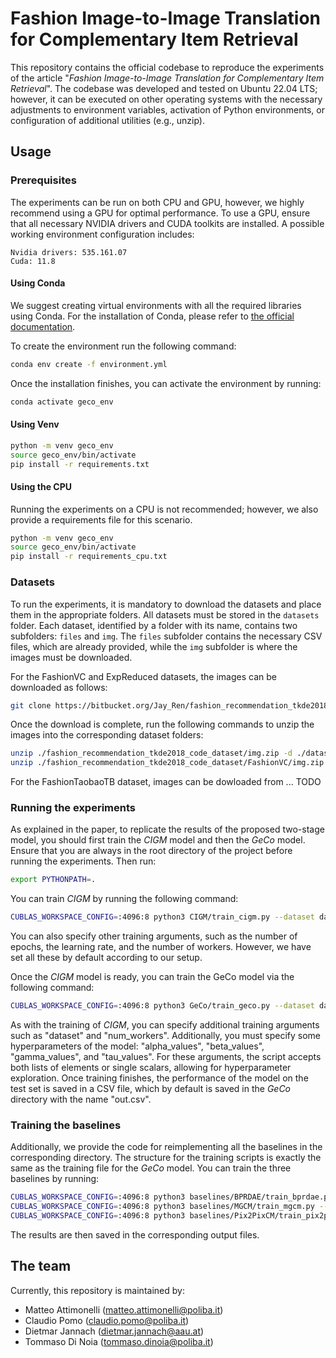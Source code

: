 # Fashion Image-to-Image Translation for Complementary Item Retrieval

This repository contains the official codebase to reproduce the experiments of the article "_Fashion Image-to-Image Translation for Complementary Item Retrieval_". The codebase was developed and tested on Ubuntu 22.04 LTS; however, it can be executed on other operating systems with the necessary adjustments to environment variables, activation of Python environments, or configuration of additional utilities (e.g., unzip).


## Usage

### Prerequisites

The experiments can be run on both CPU and GPU, however, we highly recommend using a GPU for optimal performance. To use a GPU, ensure that all necessary NVIDIA drivers and CUDA toolkits are installed. A possible working environment configuration includes:

```
Nvidia drivers: 535.161.07
Cuda: 11.8
```
#### Using Conda

We suggest creating virtual environments with all the required libraries using Conda. For the installation of Conda, please refer to [the official documentation](https://conda.io/projects/conda/en/latest/user-guide/install/linux.html).

To create the environment run the following command:

```sh
conda env create -f environment.yml
```

Once the installation finishes, you can activate the environment by running:

```sh
conda activate geco_env
```

#### Using Venv

```sh
python -m venv geco_env
source geco_env/bin/activate
pip install -r requirements.txt
```

#### Using the CPU

Running the experiments on a CPU is not recommended; however, we also provide a requirements file for this scenario.

```sh
python -m venv geco_env
source geco_env/bin/activate
pip install -r requirements_cpu.txt
```

### Datasets

To run the experiments, it is mandatory to download the datasets and place them in the appropriate folders. All datasets must be stored in the `datasets` folder. Each dataset, identified by a folder with its name, contains two subfolders: `files` and `img`. The `files` subfolder contains the necessary CSV files, which are already provided, while the `img` subfolder is where the images must be downloaded.

For the FashionVC and ExpReduced datasets, the images can be downloaded as follows:

```sh
git clone https://bitbucket.org/Jay_Ren/fashion_recommendation_tkde2018_code_dataset.git
```

Once the download is complete, run the following commands to unzip the images into the corresponding dataset folders:

```sh
unzip ./fashion_recommendation_tkde2018_code_dataset/img.zip -d ./datasets/ExpReduced
unzip ./fashion_recommendation_tkde2018_code_dataset/FashionVC/img.zip -d ./datasets/FashionVC
```

For the FashionTaobaoTB dataset, images can be dowloaded from ... TODO

### Running the experiments

As explained in the paper, to replicate the results of the proposed two-stage model, you should first train the _CIGM_ model and then the _GeCo_ model. Ensure that you are always in the root directory of the project before running the experiments. Then run:

```sh
export PYTHONPATH=.
```

You can train _CIGM_ by running the following command:
```sh
CUBLAS_WORKSPACE_CONFIG=:4096:8 python3 CIGM/train_cigm.py --dataset dataset_name
```

You can also specify other training arguments, such as the number of epochs, the learning rate, and the number of workers. However, we have set all these by default according to our setup.

Once the _CIGM_ model is ready, you can train the GeCo model via the following command:

```sh
CUBLAS_WORKSPACE_CONFIG=:4096:8 python3 GeCo/train_geco.py --dataset dataset_name --alpha_values 0.25 --beta_values 0.75 --gamma_values 0.01 --tau_values 0.1
```

As with the training of _CIGM_, you can specify additional training arguments such as "dataset" and "num_workers". Additionally, you must specify some hyperparameters of the model: "alpha_values", "beta_values", "gamma_values", and "tau_values". For these arguments, the script accepts both lists of elements or single scalars, allowing for hyperparameter exploration. Once training finishes, the performance of the model on the test set is saved in a CSV file, which by default is saved in the _GeCo_ directory with the name "out.csv".

### Training the baselines

Additionally, we provide the code for reimplementing all the baselines in the corresponding directory. The structure for the training scripts is exactly the same as the training file for the _GeCo_ model. You can train the three baselines by running:

```sh
CUBLAS_WORKSPACE_CONFIG=:4096:8 python3 baselines/BPRDAE/train_bprdae.py --dataset dataset_name
CUBLAS_WORKSPACE_CONFIG=:4096:8 python3 baselines/MGCM/train_mgcm.py --dataset dataset_name 
CUBLAS_WORKSPACE_CONFIG=:4096:8 python3 baselines/Pix2PixCM/train_pix2pixcm.py --dataset dataset_name  
```

The results are then saved in the corresponding output files.

## The team

Currently, this repository is maintained by:
- Matteo Attimonelli (matteo.attimonelli@poliba.it)
- Claudio Pomo (claudio.pomo@poliba.it)
- Dietmar Jannach (dietmar.jannach@aau.at)
- Tommaso Di Noia (tommaso.dinoia@poliba.it)